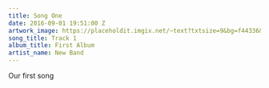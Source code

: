 ```yaml
---
title: Song One
date: 2016-09-01 19:51:00 Z
artwork_image: https://placeholdit.imgix.net/~text?txtsize=9&bg=f44336&txtclr=fefefe&txt=Song+One&w=100&h=100&txttrack=0
song_title: Track 1
album_title: First Album
artist_name: New Band
---
```


Our first song